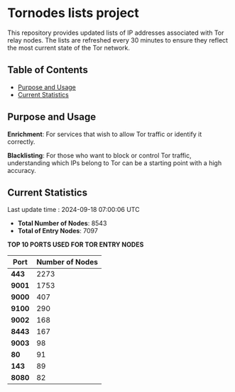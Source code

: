 # Tornodes lists project

This repository provides updated lists of IP addresses associated with Tor relay nodes. The lists are refreshed every 30 minutes to ensure they reflect the most current state of the Tor network.

## Table of Contents

- [Purpose and Usage](#purpose-and-usage)
- [Current Statistics](#current-statistics)


## Purpose and Usage

**Enrichment**: For services that wish to allow Tor traffic or identify it correctly.

**Blacklisting**: For those who want to block or control Tor traffic, understanding which IPs belong to Tor can be a starting point with a high accuracy.

## Current Statistics

Last update time : 2024-09-18 07:00:06 UTC

- **Total Number of Nodes**: 8543
- **Total of Entry Nodes**: 7097

**TOP 10 PORTS USED FOR TOR ENTRY NODES**

| **Port** | **Number of Nodes** |
|------|-----------------|
| **443**   | 2273  |
| **9001**   | 1753  |
| **9000**   | 407  |
| **9100**   | 290  |
| **9002**   | 168  |
| **8443**   | 167  |
| **9003**   | 98  |
| **80**   | 91  |
| **143**   | 89  |
| **8080**   | 82  |

